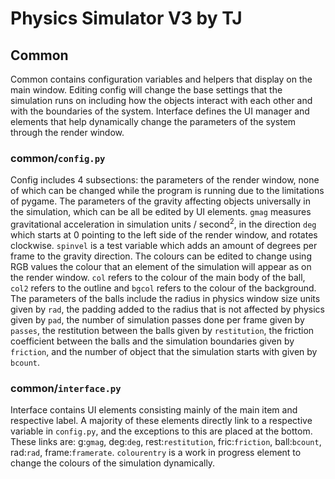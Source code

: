 # Physics Simulator V3 by TJ

## Common
Common contains configuration variables and helpers that display on the main window. Editing config will change the base settings that the simulation runs on including how the objects interact with each other and with the boundaries of the system. Interface defines the UI manager and elements that help dynamically change the parameters of the system through the render window.

### common/```config.py```
Config includes 4 subsections: the parameters of the render window, none of which can be changed while the program is running due to the limitations of pygame. The parameters of the gravity affecting objects universally in the simulation, which can be all be edited by UI elements. ```gmag``` measures gravitational acceleration in simulation units / second<sup>2</sup>, in the direction ```deg``` which starts at 0 pointing to the left side of the render window, and rotates clockwise. ```spinvel``` is a test variable which adds an amount of degrees per frame to the gravity direction.  The colours can be edited to change using RGB values the colour that an element of the simulation will appear as on the render window. ```col``` refers to the colour of the main body of the ball, ```col2``` refers to the outline and ```bgcol``` refers to the colour of the background. The parameters of the balls include the radius in physics window size units given by ```rad```, the padding added to the radius that is not affected by physics given by ```pad```, the number of simulation passes done per frame given by ```passes```, the restitution between the balls given by ```restitution```, the friction coefficient between the balls and the simulation boundaries given by ```friction```, and the number of object that the simulation starts with given by ```bcount```.

### common/```interface.py```
Interface contains UI elements consisting mainly of the main item and respective label. A majority of these elements directly link to a respective variable in ```config.py```, and the exceptions to this are placed at the bottom. These links are: g:```gmag```, deg:```deg```, rest:```restitution```, fric:```friction```, ball:```bcount```, rad:```rad```, frame:```framerate```. ```colourentry``` is a work in progress element to change the colours of the simulation dynamically.
